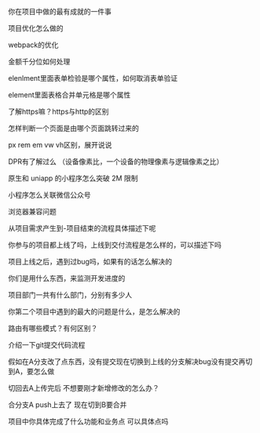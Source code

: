 







你在项目中做的最有成就的一件事













项目优化怎么做的









webpack的优化















金额千分位如何处理



elenlment里面表单检验是哪个属性，如何取消表单验证



element里面表格合并单元格是哪个属性



了解https嘛？https与http的区别







怎样判断一个页面是由哪个页面跳转过来的



px rem em vw vh区别，展开说说









































DPR有了解过么  （设备像素比，一个设备的物理像素与逻辑像素之比）



原生和 uniapp 的小程序怎么突破 2M 限制



小程序怎么关联微信公众号



浏览器兼容问题



从项目需求产生到-项目结束的流程具体描述下呢



你参与的项目都上线了吗，上线到交付流程是怎么样的，可以描述下吗



项目上线之后，遇到过bug吗，如果有的话怎么解决的



你们是用什么东西，来监测开发进度的



项目部门一共有什么部门，分别有多少人



你第二个项目中遇到的最大的问题是什么，是怎么解决的



路由有哪些模式？有何区别？



介绍一下git提交代码流程



假如在A分支改了点东西，没有提交现在切换到上线的分支解决bug没有提交再切到A，要怎么做

切回去A上传完后 不想要刚才新增修改的怎么办？

合分支A push上去了 现在切到B要合并



项目中你具体完成了什么功能和业务点  可以具体点吗